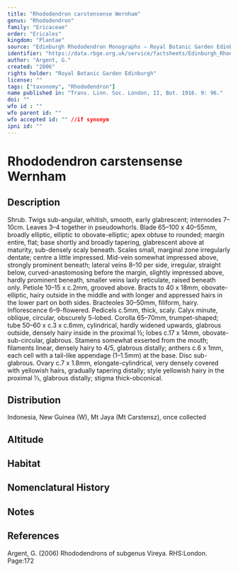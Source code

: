 ```yaml
---
title: "Rhododendron carstensense Wernham"
genus: "Rhododendron"
family: "Ericaceae"
order: "Ericales"
kingdom: "Plantae"
source: "Edinburgh Rhododendron Monographs – Royal Botanic Garden Edinburgh"
identifier: "https://data.rbge.org.uk/service/factsheets/Edinburgh_Rhododendron_Monographs.xhtml"
author: "Argent, G."
created: "2006"
rights holder: "Royal Botanic Garden Edinburgh"
license: ""
tags: ["taxonomy", "Rhododendron"]
name published in: "Trans. Linn. Soc. London, II, Bot. 1916. 9: 96."
doi: ""
wfo id : ""
wfo parent id: ""
wfo accepted id: "" //if synonym                      
ipni id: ""
---
```


                       

# Rhododendron carstensense Wernham

## Description
Shrub. Twigs sub-angular, whitish, smooth, early glabrescent; internodes 7–10cm. Leaves 3–4 together in pseudowhorls. Blade 65–100 x 40–55mm, broadly elliptic, elliptic to obovate-elliptic; apex obtuse to rounded; margin entire, flat; base shortly and broadly tapering, glabrescent above at maturity, sub-densely scaly beneath. Scales small, marginal zone irregularly dentate; centre a little impressed. Mid-vein somewhat impressed above, strongly prominent beneath; lateral veins 8–10 per side, irregular, straight below, curved-anastomosing before the margin, slightly impressed above, hardly prominent beneath, smaller veins laxly reticulate, raised beneath only. Petiole 10–15 x c.2mm, grooved above. Bracts to 40 x 18mm, obovate-elliptic, hairy outside in the middle and with longer and appressed hairs in the lower part on both sides. Bracteoles 30–50mm, filiform, hairy. Inflorescence 6–9-flowered. Pedicels c.5mm, thick, scaly. Calyx minute, oblique, circular, obscurely 5-lobed. Corolla 65–70mm, trumpet-shaped; tube 50–60 x c.3 x c.6mm, cylindrical, hardly widened upwards, glabrous outside, densely hairy inside in the proximal ½; lobes c.17 x 14mm, obovate-sub-circular, glabrous. Stamens somewhat exserted from the mouth; filaments linear, densely hairy to 4/5, glabrous distally; anthers c.6 x 1mm, each cell with a tail-like appendage (1–1.5mm) at the base. Disc sub-glabrous. Ovary c.7 x 1.8mm, elongate-cylindrical, very densely covered with yellowish hairs, gradually tapering distally; style yellowish hairy in the proximal 1⁄3, glabrous distally; stigma thick-obconical.

## Distribution
Indonesia, New Guinea (W), Mt Jaya (Mt Carstensz), once collected

## Altitude


## Habitat


## Nomenclatural History

                       
## Notes


## References

Argent, G. (2006) Rhododendrons of subgenus Vireya. RHS:London. Page:172
